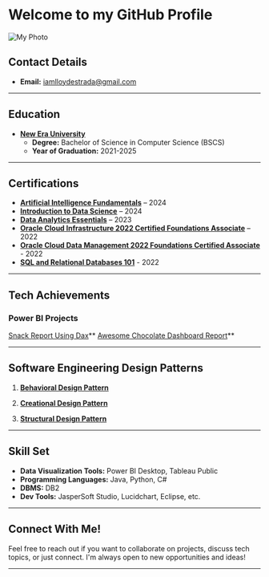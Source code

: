 # Welcome to my GitHub Profile
![My Photo](https://github.com/lloydestrada/Profile/assets/142376663/c99e6f8e-967e-4acf-ab35-f5cf744b3d8b)

## Contact Details
- **Email:** iamlloydestrada@gmail.com
---

## Education

- **[New Era University](https://neu.edu.ph/main/)**
  - **Degree:** Bachelor of Science in Computer Science (BSCS)
  - **Year of Graduation:** 2021-2025

---

## Certifications

- **[Artificial Intelligence Fundamentals](https://www.credly.com/earner/earned/badge/6a4accd2-9a08-4332-a024-410dd75d3633)** – 2024
- **[Introduction to Data Science](https://www.credly.com/badges/4d932d69-5ac6-4629-a134-67b6c0ee8ade)** – 2024
- **[Data Analytics Essentials](https://www.credly.com/badges/93c63320-b296-41ce-8644-f0b1fb86cd28)** – 2023
- **[Oracle Cloud Infrastructure 2022 Certified Foundations Associate](https://catalog-education.oracle.com/pls/certview/sharebadge?id=81FE1D4BCA2B61B61CBF7678A33691D654AF658A0E172F028D1EEACBA4A5C03F&fbclid=IwAR3Mll6tsv4AGvBwEtvOfTASLSRQOlYchnsUfY5p2pLugBtveZT2k5ByuOY)** – 2022
- **[Oracle Cloud Data Management 2022 Foundations Certified Associate](https://catalog-education.oracle.com/pls/certview/sharebadge?id=700116C5A5BDAE62456FFF266C6D19E57F46BF0D0804784984485B2A6B7D14F0&fbclid=IwAR2eYeXYV815tprwzwwK3-AAk4Tili92hbHGcf7n4D8RF8AIzF5xxmdkw2g)** - 2022
- **[SQL and Relational Databases 101](https://courses.cognitiveclass.ai/certificates/64780989359342bab223c81e8b4843ce)** - 2022
---

## Tech Achievements

### Power BI Projects

[Snack Report Using Dax](https://app.powerbi.com/view?r=eyJrIjoiOWM0OWQ5NWMtYWUwNi00ZmQ2LWJjNmItNmFlMjZlZWZmZGZjIiwidCI6IjUwNjRlYWU1LWFmMmEtNDU3Ni1iZGQ5LWE1MGE1ODQ4NDhhMSIsImMiOjEwfQ%3D%3D)**
[Awesome Chocolate Dashboard Report](https://app.powerbi.com/view?r=eyJrIjoiOWM0OWQ5NWMtYWUwNi00ZmQ2LWJjNmItNmFlMjZlZWZmZGZjIiwidCI6IjUwNjRlYWU1LWFmMmEtNDU3Ni1iZGQ5LWE1MGE1ODQ4NDhhMSIsImMiOjEwfQ%3D%3D)**

---

## Software Engineering Design Patterns

1. **[Behavioral Design Pattern](https://github.com/lloydestrada/Java-Design-Patterns/tree/main/Behavioral%20Design%20Pattern)**

2. **[Creational Design Pattern](https://github.com/lloydestrada/Java-Design-Patterns/tree/main/Creational%20Design%20Pattern)**

3. **[Structural Design Pattern](https://github.com/lloydestrada/Java-Design-Patterns/tree/main/Structural%20Design%20Pattern)**

---

## Skill Set

- **Data Visualization Tools:** Power BI Desktop, Tableau Public
- **Programming Languages:** Java, Python, C#
- **DBMS:** DB2
- **Dev Tools:** JasperSoft Studio, Lucidchart, Eclipse, etc.

---

## Connect With Me!

Feel free to reach out if you want to collaborate on projects, discuss tech topics, or just connect. I'm always open to new opportunities and ideas!

---
